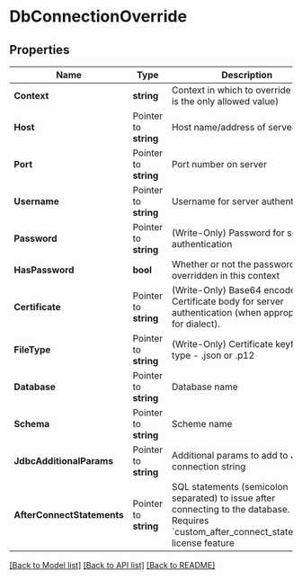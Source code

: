 # DbConnectionOverride

## Properties

Name | Type | Description | Notes
------------ | ------------- | ------------- | -------------
**Context** | **string** | Context in which to override (&#x60;pdt&#x60; is the only allowed value) | [optional] 
**Host** | Pointer to **string** | Host name/address of server | [optional] 
**Port** | Pointer to **string** | Port number on server | [optional] 
**Username** | Pointer to **string** | Username for server authentication | [optional] 
**Password** | Pointer to **string** | (Write-Only) Password for server authentication | [optional] 
**HasPassword** | **bool** | Whether or not the password is overridden in this context | [optional] [readonly] 
**Certificate** | Pointer to **string** | (Write-Only) Base64 encoded Certificate body for server authentication (when appropriate for dialect). | [optional] 
**FileType** | Pointer to **string** | (Write-Only) Certificate keyfile type - .json or .p12 | [optional] 
**Database** | Pointer to **string** | Database name | [optional] 
**Schema** | Pointer to **string** | Scheme name | [optional] 
**JdbcAdditionalParams** | Pointer to **string** | Additional params to add to JDBC connection string | [optional] 
**AfterConnectStatements** | Pointer to **string** | SQL statements (semicolon separated) to issue after connecting to the database. Requires &#x60;custom_after_connect_statements&#x60; license feature | [optional] 

[[Back to Model list]](../README.md#documentation-for-models) [[Back to API list]](../README.md#documentation-for-api-endpoints) [[Back to README]](../README.md)


